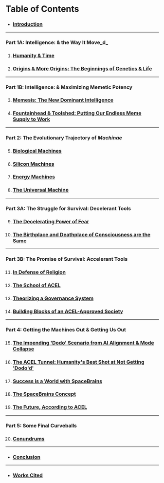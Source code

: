 # Table of Contents

* ### [Introduction](introduction.md)

***

### Part 1A: Intelligence: & the Way It Move_d_

1. ### [Humanity & Time](part-1.-themes-and-genes/chapter-1-humanity-time-and-family.md)
2. ### [Origins & More Origins: The Beginnings of Genetics & Life](part-1.-themes-and-genes/chapter-2-origins-and-more-origins-the-beginnings-of-genetics-and-life.md)

***

### Part 1B: Intelligence: & Maximizing Memetic Potency&#x20;

3. ### [Memesis: The New Dominant Intelligence](part-2.-maximizing-memetic-potency/chapter-3-the-potency-persistence-and-precarity-of-the-new-memetic.md)
4. ### [Fountainhead & Toolshed: Putting Our Endless Meme Supply to Work](chapter-4-fountainhead-and-toolshed-a-theoretical-inquiry-into-why-intelligence-and-agency.md)

***

### Part 2: The Evolutionary Trajectory of _Machinae_

5. ### [Biological Machines](part-3.-the-evolutionary-trajectory-of-machinae/chapter-5-biological-machines.md)
6. ### [Silicon Machines](part-3.-the-evolutionary-trajectory-of-machinae/chapter-6-silicon-machines.md)
7. ### [Energy Machines](part-3.-the-evolutionary-trajectory-of-machinae/chapter-7-energy-machines.md)
8. ### [The Universal Machine](part-3.-the-evolutionary-trajectory-of-machinae/chapter-8-the-universal-machine.md)

***

### Part 3A: The Struggle for Survival: Decelerant Tools

9. ### [The Decelerating Power of Fear](part-4a-the-struggle-for-survival-decelerant-tools/chapter-9-the-decelerating-power-of-fear.md)
10. ### [The Birthplace and Deathplace of Consciousness are the Same](part-4a-the-struggle-for-survival-decelerant-tools/chapter-10-the-birthplace-and-deathplace-of-consciousness-are-the-same.md)

***

### Part 3B: The Promise of Survival: Accelerant Tools

11. ### [In Defense of Religion](part-4b-the-promise-of-survival-accelerant-tools/chapter-11-in-defense-of-religion.md)
12. ### [The School of ACEL](part-4b-the-promise-of-survival-accelerant-tools/chapter-12-the-school-of-acel.md)
13. ### [Theorizing a Governance System](part-4b-the-promise-of-survival-accelerant-tools/chapter-13-theorizing-a-governance-system.md)
14. ### [Building Blocks of an ACEL-Approved Society](part-4b-the-promise-of-survival-accelerant-tools/chapter-14-building-blocks-of-an-accelerant-society.md)

***

### Part 4: Getting the Machines Out & Getting Us Out

15. ### [The Impending 'Dodo' Scenario from AI Alignment & Mode Collapse](https://app.gitbook.com/o/UlqoFhhe4KjhuaAS0L1x/s/rADt6z1pNFyzPdYSLgbc/)
16. ### [The ACEL Tunnel: Humanity's Best Shot at Not Getting 'Dodo'd'](https://app.gitbook.com/o/UlqoFhhe4KjhuaAS0L1x/s/rADt6z1pNFyzPdYSLgbc/)
17. ### [Success is a World with SpaceBrains](part-5-getting-the-machines-out-and-getting-us-out/chapter-17-success-is-a-world-with-spacebrains.md)
18. ### [The SpaceBrains Concept](part-5-getting-the-machines-out-and-getting-us-out/chapter-18-the-spacebrains-concept.md)
19. ### [The Future, According to ACEL](part-5-getting-the-machines-out-and-getting-us-out/chapter-19-the-future-according-to-acel.md)

***

### Part 5: Some Final Curveballs

20. ### &#x20;[Conundrums](part-6-some-final-curveballs/chapter-20-conundrums.md)

***

* ### [Conclusion](conclusion/chapter-22-conclusion.md)

***

* ### [Works Cited](works-cited/citations.md)
